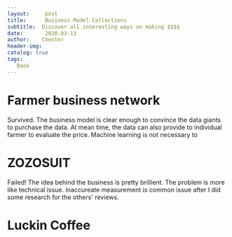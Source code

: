 ```yaml
---
layout:     post
title:      Business Model Collections
subtitle:  Discover all interesting ways on making $$$$
date:       2020-03-13
author:    Chester
header-img: 
catalog: true
tags:
   Book
---
```



# Farmer business network
Survived. The business model is clear enough to convince the data giants to purchase the data. At mean time, the data can also provide to individual farmer to evaluate the price. Machine learning is not necessary to 

# ZOZOSUIT
Failed! 
The idea behind the business is pretty brillient. The problem is more like technical issue. Inaccureate measurement is common issue after I did some research for the others' reviews.

# Luckin Coffee


<!--stackedit_data:
eyJoaXN0b3J5IjpbLTE0NTE5MDk1NzldfQ==
-->
